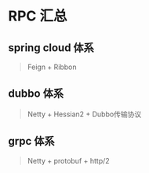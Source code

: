 # RPC 汇总

## spring cloud 体系

> Feign + Ribbon

## dubbo 体系

> Netty + Hessian2 + Dubbo传输协议

## grpc 体系

> Netty + protobuf + http/2
